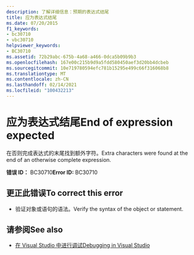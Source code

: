 ```yaml
---
description: 了解详细信息：预期的表达式结尾
title: 应为表达式结尾
ms.date: 07/20/2015
f1_keywords:
- bc30710
- vbc30710
helpviewer_keywords:
- BC30710
ms.assetid: 72b29abc-675b-4a68-a466-0dca5b09b9b3
ms.openlocfilehash: 167e00c215b9d9a5fdd580450aef3d20bb4dcbeb
ms.sourcegitcommit: 10e719780594efc781b15295e499c66f316068b8
ms.translationtype: MT
ms.contentlocale: zh-CN
ms.lasthandoff: 02/14/2021
ms.locfileid: "100432213"
---
```

# <a name="end-of-expression-expected"></a><span data-ttu-id="b3c98-103">应为表达式结尾</span><span class="sxs-lookup"><span data-stu-id="b3c98-103">End of expression expected</span></span>

<span data-ttu-id="b3c98-104">在否则完成表达式的末尾找到额外字符。</span><span class="sxs-lookup"><span data-stu-id="b3c98-104">Extra characters were found at the end of an otherwise complete expression.</span></span>  
  
 <span data-ttu-id="b3c98-105">**错误 ID：** BC30710</span><span class="sxs-lookup"><span data-stu-id="b3c98-105">**Error ID:** BC30710</span></span>  
  
## <a name="to-correct-this-error"></a><span data-ttu-id="b3c98-106">更正此错误</span><span class="sxs-lookup"><span data-stu-id="b3c98-106">To correct this error</span></span>  
  
- <span data-ttu-id="b3c98-107">验证对象或语句的语法。</span><span class="sxs-lookup"><span data-stu-id="b3c98-107">Verify the syntax of the object or statement.</span></span>  
  
## <a name="see-also"></a><span data-ttu-id="b3c98-108">请参阅</span><span class="sxs-lookup"><span data-stu-id="b3c98-108">See also</span></span>

- [<span data-ttu-id="b3c98-109">在 Visual Studio 中进行调试</span><span class="sxs-lookup"><span data-stu-id="b3c98-109">Debugging in Visual Studio</span></span>](/visualstudio/debugger/debugger-feature-tour)
